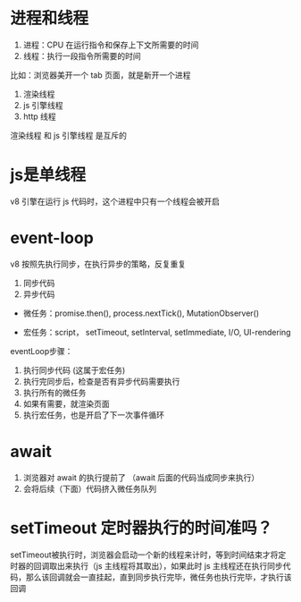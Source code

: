 # 进程和线程
1. 进程：CPU 在运行指令和保存上下文所需要的时间
2. 线程：执行一段指令所需要的时间

比如：浏览器美开一个 tab 页面，就是新开一个进程
1. 渲染线程
2. js 引擎线程
3. http 线程

渲染线程 和 js 引擎线程 是互斥的

# js是单线程
v8 引擎在运行 js 代码时，这个进程中只有一个线程会被开启


# event-loop
v8 按照先执行同步，在执行异步的策略，反复重复

1. 同步代码
2. 异步代码

  - 微任务：promise.then(), process.nextTick(), MutationObserver()

  - 宏任务：script， setTimeout, setInterval, setImmediate, 
  I/O, UI-rendering

eventLoop步骤：
1. 执行同步代码 (这属于宏任务)
2. 执行完同步后，检查是否有异步代码需要执行
3. 执行所有的微任务
4. 如果有需要，就渲染页面
5. 执行宏任务，也是开启了下一次事件循环


# await
1. 浏览器对 await 的执行提前了 （await 后面的代码当成同步来执行）
2. 会将后续（下面）代码挤入微任务队列


# setTimeout 定时器执行的时间准吗？
setTimeout被执行时，浏览器会启动一个新的线程来计时，等到时间结束才将定时器的回调取出来执行（js 主线程将其取出），如果此时 js 主线程还在执行同步代码，那么该回调就会一直挂起，直到同步执行完毕，微任务也执行完毕，才执行该回调

